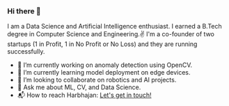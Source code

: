 ### Hi there 👋


I am a Data Science and Artificial Intelligence enthusiast. I earned a B.Tech degree in Computer Science and Engineering.:v:
I'm a co-founder of two startups (1 in Profit, 1 in No Profit or No Loss) and they are running successfully. 


- 🔭 I’m currently working on anomaly detection using OpenCV.
- 🌱 I’m currently learning model deployment on edge devices.
- 👯 I’m looking to collaborate on robotics and AI projects.
- 💬 Ask me about ML, CV, and Data Science.
- 📬 How to reach Harbhajan: [Let's get in touch!][linkedin]

<!--[website]: -->
[linkedin]: https://www.linkedin.com/in/harbhajansingh21/
